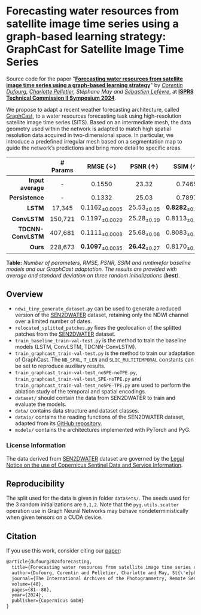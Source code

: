 # Forecasting water resources from satellite image time series using a graph-based learning strategy: GraphCast for Satellite Image Time Series

Source code for the paper "**[Forecasting water resources from satellite image time series using a graph-based learning strategy]([https://github.com/corentin-dfg/graph4sen2dwater](https://isprs-archives.copernicus.org/articles/XLVIII-2-2024/81/2024/))**" by _[Corentin Dufourg](https://www.linkedin.com/in/corentin-dufourg/), [Charlotte Pelletier](https://sites.google.com/site/charpelletier), Stéphane May and [Sébastien Lefèvre](http://people.irisa.fr/Sebastien.Lefevre/)_, at **[ISPRS Technical Commission II Symposium 2024](https://www.isprs.org/tc2-symposium2024/)**.

We propose to adapt a recent weather forecasting architecture, called [GraphCast](https://www.science.org/doi/abs/10.1126/science.adi2336), to a water resources forecasting task using high-resolution satellite image time series (SITS). Based on an intermediate mesh, the data geometry used within the network is adapted to match high spatial resolution data acquired in two-dimensional space. In particular, we introduce a predefined irregular mesh based on a segmentation map to guide the network’s predictions and bring more detail to specific areas.


|       | # Params  | RMSE (&darr;) | PSNR (&uarr;) | SSIM (&uarr;) | Runtime (min) |
| ---: | :---: | :---: | :---: | :---: | :---: |
| **Input average** | - | 0.1550 | 23.32 | 0.7465 | - |
| **Persistence**   | - | 0.1332 | 25.03 | 0.7897 | - | 
| **LSTM**   | 17,345 | 0.1162<sub>&plusmn;0.0005</sub> | 25.53<sub>&plusmn;0.05</sub> | **0.8282**<sub>&plusmn;0.0005</sub> | 22 | 
| **ConvLSTM**   | 150,721 | 0.1197<sub>&plusmn;0.0029</sub> | 25.28<sub>&plusmn;0.19</sub> | 0.8113<sub>&plusmn;0.0030</sub> | 26 | 
| **TDCNN-ConvLSTM**   | 407,681 | 0.1111<sub>&plusmn;0.0008</sub> | 25.68<sub>&plusmn;0.08</sub> | 0.8083<sub>&plusmn;0.0008</sub> | 46 | 
| **Ours**   | 228,673 | **0.1097**<sub>&plusmn;0.0035</sub> | **26.42**<sub>&plusmn;0.27</sub> | 0.8170<sub>&plusmn;0.0070</sub> | 41 | 


**Table:** *Number of parameters, RMSE, PSNR, SSIM and runtimefor baseline models and our GraphCast adaptation. The results are provided with average and standard deviation on three random initializations (__best__).*


## Overview

* ```ndwi_tiny_generate_dataset.py``` can be used to generate a reduced version of the [SEN2DWATER](https://ieeexplore.ieee.org/abstract/document/10282352) dataset, retaining only the NDWI channel over a limited number of dates.
* ```relocated_splitted_patches.py``` fixes the geolocation of the splitted patches from the [SEN2DWATER](https://ieeexplore.ieee.org/abstract/document/10282352) dataset.
* ```train_baseline_train-val-test.py``` is the method to train the baseline models (LSTM, ConvLSTM, TDCNN-ConvLSTM).
* ```train_graphcast_train-val-test.py``` is the method to train our adaptation of GraphCast. The ```NB_SPXL```, ```T_LEN``` and ```SLIC_MULTITEMPORAL``` constants can be set to reproduce auxiliary results.
* ```train_graphcast_train-val-test_noSPE-noTPE.py```, ```train_graphcast_train-val-test_SPE-noTPE.py``` and ```train_graphcast_train-val-test_noSPE-TPE.py``` are used to perform the ablation study of the temporal and spatial encodings.
* ```dataset/``` should contain the data from SEN2DWATER to train and evaluate the models.
* ```data/``` contains data structure and dataset classes.
* ```dataio/``` contains the reading functions of the SEN2DWATER dataset, adapted from its [GitHub repository](https://github.com/francescomauro1998/SEN2DWATER).
* ```models/``` contains the architectures implemented with PyTorch and PyG.


### License Information
The data derived from [SEN2DWATER](https://ieeexplore.ieee.org/abstract/document/10282352) dataset are governed by the [Legal Notice on the use of Copernicus Sentinel Data and Service Information](https://sentinels.copernicus.eu/documents/247904/690755/Sentinel_Data_Legal_Notice/).


## Reproducibility 

The split used for the data is given in folder ```datasets/```. The seeds used for the 3 random initializations are ```0,1,2```. Note that the ```pyg.utils.scatter``` operation use in Graph Neural Networks may behave nondeterministically when given tensors on a CUDA device.


## Citation

If you use this work, consider citing our [paper](https://isprs-archives.copernicus.org/articles/XLVIII-2-2024/81/2024/):

```latex
@article{dufourg2024forecasting,
  title={Forecasting water resources from satellite image time series using a graph-based learning strategy},
  author={Dufourg, Corentin and Pelletier, Charlotte and May, St{\'e}phane and Lef{\`e}vre, S{\'e}bastien},
  journal={The International Archives of the Photogrammetry, Remote Sensing and Spatial Information Sciences},
  volume={48},
  pages={81--88},
  year={2024},
  publisher={Copernicus GmbH}
}
```

